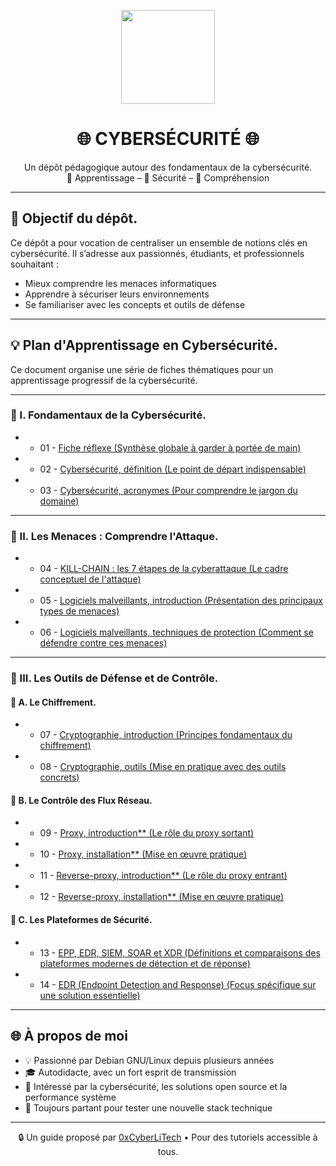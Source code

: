 <p align="center">
  <img src="https://avatars.githubusercontent.com/u/167217017?s=400&u=d983b9423c4eb8cdb9bfe8b14f505be5c894d6bc&v=4" width="150" />
</p>

<h1 align="center">🌐 CYBERSÉCURITÉ 🌐</h1>

<p align="center">
  Un dépôt pédagogique autour des fondamentaux de la cybersécurité.<br>
  📘 Apprentissage – 🔐 Sécurité – 🧠 Compréhension
</p>

---
<h2 align="left">🎯 Objectif du dépôt.</h2>

Ce dépôt a pour vocation de centraliser un ensemble de notions clés en cybersécurité. Il s’adresse aux passionnés, étudiants, et professionnels souhaitant :

- Mieux comprendre les menaces informatiques
- Apprendre à sécuriser leurs environnements
- Se familiariser avec les concepts et outils de défense

---

<h2 align="left">💡 Plan d'Apprentissage en Cybersécurité.</h2>

Ce document organise une série de fiches thématiques pour un apprentissage progressif de la cybersécurité.

---

<h3 align="left">📘 I. Fondamentaux de la Cybersécurité.</h3>

* - 01 - [Fiche réflexe (Synthèse globale à garder à portée de main)](CYBERSECURITE-FICHE-REFLEX.md)
* - 02 - [Cybersécurité, définition (Le point de départ indispensable)](CYBERSECURITE-definition.md)
* - 03 - [Cybersécurité, acronymes (Pour comprendre le jargon du domaine)](CYBERSECURITE-ACRONYMES.md)

---

<h3 align="left">📘 II. Les Menaces : Comprendre l'Attaque.</h3>

* - 04 - [KILL-CHAIN : les 7 étapes de la cyberattaque (Le cadre conceptuel de l'attaque)]()
* - 05 - [Logiciels malveillants, introduction (Présentation des principaux types de menaces)]()
* - 06 - [Logiciels malveillants, techniques de protection (Comment se défendre contre ces menaces)]()

---

<h3 align="left">📘 III. Les Outils de Défense et de Contrôle.</h3>

<h4 align="left">📘 A. Le Chiffrement.</h4>

* - 07 - [Cryptographie, introduction (Principes fondamentaux du chiffrement)]()
* - 08 - [Cryptographie, outils (Mise en pratique avec des outils concrets)]()

<h4 align="left">📘 B. Le Contrôle des Flux Réseau.</h4>

* - 09 - [Proxy, introduction** (Le rôle du proxy sortant)]()
* - 10 - [Proxy, installation** (Mise en œuvre pratique)]()
* - 11 - [Reverse-proxy, introduction** (Le rôle du proxy entrant)]()
* - 12 - [Reverse-proxy, installation** (Mise en œuvre pratique)]()

<h4 align="left">📘 C. Les Plateformes de Sécurité.</h4>

* - 13 - [EPP, EDR, SIEM, SOAR et XDR (Définitions et comparaisons des plateformes modernes de détection et de réponse)]()
* - 14 - [EDR (Endpoint Detection and Response) (Focus spécifique sur une solution essentielle)]()
---

## 🌐 À propos de moi

- 💡 Passionné par Debian GNU/Linux depuis plusieurs années
- 🎓 Autodidacte, avec un fort esprit de transmission
- 🔐 Intéressé par la cybersécurité, les solutions open source et la performance système
- 🧪 Toujours partant pour tester une nouvelle stack technique

---

<p align="center">
  🔒 Un guide proposé par <a href="https://github.com/0xCyberLiTech">0xCyberLiTech</a> • Pour des tutoriels accessible à tous.
</p>
